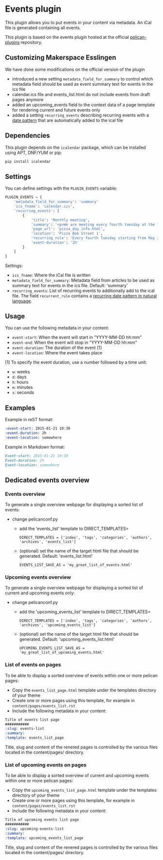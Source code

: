 Events plugin
=============

This plugin allows you to put events in your content via metadata. An
iCal file is generated containing all events.

This plugin is based on the events plugin hosted at the official [pelican-plugins](https://github.com/getpelican/pelican-plugins/tree/master/events) repository.

Customizing Makerspace Esslingen
--------------------------------
We have done some modifications on the official version of the plugin

- introduced a new setting `metadata_field_for_summary` to control which metadata field should be used as event summary text for events in the ics file
- calendar.ics file and events_list.html do not include events from draft pages anymore
- added an upcoming_events field to the context data of a page template for rendering current and future events only
- added a setting `recurring_events` describing recurring events with a [date pattern](https://github.com/kvh/recurrent?tab=readme-ov-file#recurring-events) that are automatically added to the ical file


Dependencies
------------

This plugin depends on the `icalendar` package, which can be installed
using APT, DNF/YUM or pip:

```sh
pip install icalendar
```


Settings
--------

You can define settings with the `PLUGIN_EVENTS` variable:

```python
PLUGIN_EVENTS = {
    'metadata_field_for_summary': 'summary'
    'ics_fname': 'calendar.ics',
    'recurring_events': [
        {
            'title': 'Monthly meeting',
            'summary': '<p>We are meeting every fourth tuesday at the local pizza store</p>',
            'page_url': 'pizza_day_info.html',
            'location': 'Pizza Bob Street 1',
            'recurring_rule': 'Every fourth Tuesday starting from May 28 2023',
            'event-duration': '2h'
        }
    ]
}
```

Settings:
- `ics_fname`: Where the iCal file is written
- `metadata_field_for_summary`: Metadata field from articles to be used as summary text for events in the ics file. Default: 'summary'
- `recurring_events`: List of recurring events to additionally add to the  ical file. The field `recurrent_rule` contains a [recurring date pattern in natural language](https://github.com/kvh/recurrent?tab=readme-ov-file#recurring-events).


Usage
-----

You can use the following metadata in your content:
- `event-start`: When the event will start in "YYYY-MM-DD hh:mm"
- `event-end`: When the event will stop in "YYYY-MM-DD hh:mm"
- `event-duration`: The duration of the event [1]
- `event-location`: Where the event takes place

[1] To specify the event duration, use a number followed by a time unit:
- `w`: weeks
- `d`: days
- `h`: hours
- `m`: minutes
- `s`: seconds


Examples
--------

Example in reST format:
```reST
:event-start: 2015-01-21 10:30
:event-duration: 2h
:event-location: somewhere
```

Example in Markdown format:
```markdown
Event-start: 2015-01-21 10:30
Event-duration: 2h
Event-location: somewhere
```


Dedicated events overview 
-------------------------

###

### Events overview

To generate a single overview webpage for displaying a sorted list of events:

- change pelicanconf.py
  - add the 'events_list' template to DIRECT_TEMPLATES=

    ```DIRECT_TEMPLATES = ['index', 'tags', 'categories', 'authors', 'archives', 'events_list']```

  - (optional) set the name of the target html file that should be generated. Default: 'events_list.html'

    ```EVENTS_LIST_SAVE_AS = 'my_great_list_of_events.html'```

### Upcoming events overview

To generate a single overview webpage for displaying a sorted list of current and upcoming events only:

- change pelicanconf.py
    - add the 'upcoming_events_list' template to DIRECT_TEMPLATES=

        ```DIRECT_TEMPLATES = ['index', 'tags', 'categories', 'authors', 'archives', 'upcoming_events_list']```

    - (optional) set the name of the target html file that should be generated. Default: 'upcoming_events_list.html'

        ```UPCOMING_EVENTS_LIST_SAVE_AS = 'my_great_list_of_upcoming_events.html'```

### List of events on pages

To be able to display a sorted overview of events within one or more pelican pages:

- Copy the `events_list_page.html` template under the templates directory of your theme
- Create one or more pages using this template, for example in `content/pages/events_list.rst`
- Include the following metadata in your content:
```reST
Title of events list page
###########
:slug: events-list
:summary:
:template: events_list_page
```

Title, slug and content of the renered pages is controlled by the various files located in the content/pages/ directory.

### List of upcoming events on pages

To be able to display a sorted overview of current and upcoming events within one or more pelican pages:

- Copy the `upcoming_events_list_page.html` template under the templates directory of your theme
- Create one or more pages using this template, for example in `content/pages/events_list.rst`
- Include the following metadata in your content:
```reST
Title of upcoming events list page
###########
:slug: upcoming-events-list
:summary:
:template: upcoming_events_list_page
```

Title, slug and content of the renered pages is controlled by the various files located in the content/pages/ directory.
